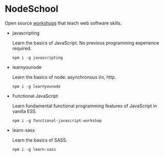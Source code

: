 # NodeSchool

Open source [workshops](https://nodeschool.io/index.html) that teach web software skills.

- javascripting

    Learn the basics of JavaScript. No previous programming experience required.
    
    `npm i -g javascripting`

- learnyounode

    Learn the basics of node: asynchronous i/o, http.

    `npm i -g learnyounode`

- Functional JavaScript

    Learn fundamental functional programming features of JavaScript in vanilla ES5.

    `npm i -g functional-javascript-workshop`

- learn-sass 

    Learn the basics of SASS.

    `npm i -g learn-sass`